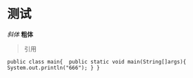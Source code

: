 # 测试
*斜体*
**粗体**
> 引用


`public class main{ 
public static void main(String[]args){
System.out.println("666");
}
}`




